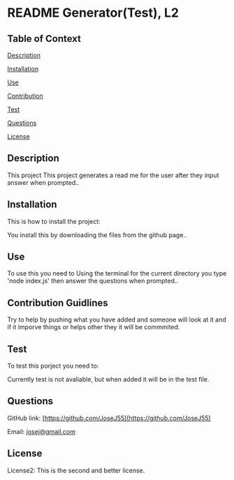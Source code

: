 # README Generator(Test), L2

## Table of Context
[Description](#description)

[Installation](#installation)

[Use](#use)

[Contribution](#contribution-guidlines)

[Test](#test)

[Questions](#questions)

[License](#license)

## Description
This project This project generates a read me for the user after they input answer when prompted..

## Installation
This is how to install the project:

You install this by downloading the files from the github page..

## Use
To use this you need to Using the terminal for the current directory you type 'node index.js' then answer the questions when prompted..

## Contribution Guidlines
Try to help by pushing what you have added and someone will look at it and if it imporve things or helps other they it will be commmited.

## Test
To test this porject you need to:

Currently test is not avaliable, but when added it will be in the test file.

## Questions
GitHub link: [https://github.com/JoseJ55](https://github.com/JoseJ55)

Email: [josej@gmail.com](josej@gmail.com)

## License
License2: This is the second and better license.
